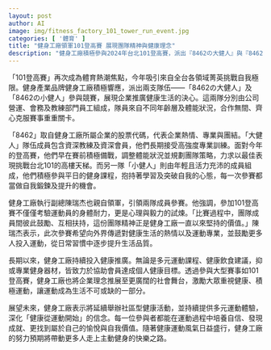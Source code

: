```yaml
---
layout: post
author: AI
image: img/fitness_factory_101_tower_run_event.jpg
categories: [ '體育' ]
title: "健身工廠領軍101登高賽 展現團隊精神與健康理念"
description: "健身工廠積極參與2024年台北101登高賽，派出『8462の大健人』與『8462の小健人』兩支隊伍，由不同部門員工組成，共同挑戰極限。執行副總陳瑞杰親自帶隊，強調團隊互助、健康生活與運動專業的企業價值，引領大眾將運動融入日常，持續推動健康運動文化。"
---
```

「101登高賽」再次成為體育熱潮焦點，今年吸引來自全台各領域菁英挑戰自我極限。健身產業品牌健身工廠積極響應，派出兩支隊伍——「8462の大健人」及「8462の小健人」參與競賽，展現企業推廣健康生活的決心。這兩隊分別由公司營運、會務及教練部門員工組成，隊員來自不同年齡層及體能狀況，合作無間、齊心克服賽事重重關卡。

「8462」取自健身工廠所屬企業的股票代碼，代表企業熱情、專業與團結。「大健人」隊伍成員包含資深教練及資深會員，他們長期接受高強度專業訓練。面對今年的登高賽，他們早在賽前積極備戰，調整體能狀況並規劃團隊策略，力求以最佳表現挑戰台北101的高樓天梯。而另一隊「小健人」則由年輕且活力充沛的成員組成，他們積極參與平日的健身課程，抱持著學習及突破自我的心態，每一次參賽都當做自我鍛鍊及提升的機會。

健身工廠執行副總陳瑞杰也親自領軍，引領兩隊成員參賽。他強調，參加101登高賽不僅僅考驗運動員的身體耐力，更是心理與毅力的試煉。「比賽過程中，團隊成員間彼此鼓勵、互相扶持，這份團隊精神正是健身工廠一直以來堅持的價值。」陳瑞杰表示，此次參賽希望向外界傳遞對健康生活的熱情以及運動專業，並鼓勵更多人投入運動，從日常習慣中逐步提升生活品質。

長期以來，健身工廠持續投入健康推廣。無論是多元運動課程、健康飲食建議，抑或專業健身器材，皆致力於協助會員達成個人健康目標。透過參與大型賽事如101登高賽，健身工廠也將企業理念推展至更廣闊的社會舞台，激勵大眾重視健康、積極運動，讓運動成為生活不可或缺的一部分。

展望未來，健身工廠表示將延續舉辦社區型健康活動，並持續提供多元運動體驗，深化「健康從運動開始」的信念。每一位參與者都能在運動過程中培養自信、發現成就、更找到屬於自己的愉悅與自我價值。隨著健康運動風氣日益盛行，健身工廠的努力預期將帶動更多人走上主動健身的快樂之路。